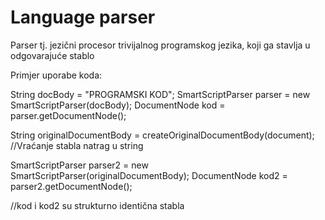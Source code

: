 # Language parser
Parser tj. jezični procesor trivijalnog programskog jezika, koji ga stavlja u odgovarajuće stablo



Primjer uporabe koda:

String docBody = "PROGRAMSKI KOD";
SmartScriptParser parser = new SmartScriptParser(docBody);
DocumentNode kod = parser.getDocumentNode();

String originalDocumentBody = createOriginalDocumentBody(document); //Vraćanje stabla natrag u string 

SmartScriptParser parser2 = new SmartScriptParser(originalDocumentBody);
DocumentNode kod2 = parser2.getDocumentNode();

//kod i kod2 su strukturno identična stabla
